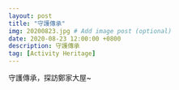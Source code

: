 ```yaml
---
layout: post
title: "守護傳承"
img: 20200823.jpg # Add image post (optional)
date: 2020-08-23 12:00:00 +0800
description: 守護傳承
tag: [Activity Heritage]
---
```

守護傳承，探訪鄭家大屋~